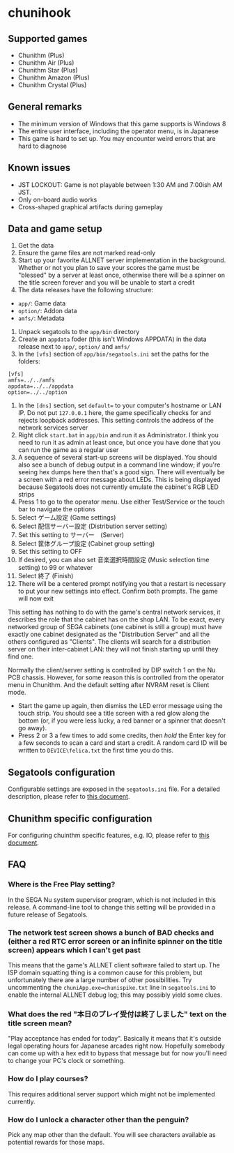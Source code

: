 # chunihook

## Supported games

* Chunithm (Plus)
* Chunithm Air (Plus)
* Chunithm Star (Plus)
* Chunithm Amazon (Plus)
* Chunithm Crystal (Plus)

## General remarks

* The minimum version of Windows that this game supports is Windows 8
* The entire user interface, including the operator menu, is in Japanese
* This game is hard to set up. You may encounter weird errors that are hard to diagnose

## Known issues

* JST LOCKOUT: Game is not playable between 1:30 AM and 7:00ish AM JST.
* Only on-board audio works
* Cross-shaped graphical artifacts during gameplay

## Data and game setup

1. Get the data
1. Ensure the game files are not marked read-only
1. Start up your favorite ALLNET server implementation in the background. Whether or not you plan to
save your scores the game must be "blessed" by a server at least once, otherwise there will be a
spinner on the title screen forever and you will be unable to start a credit
1. The data releases have the following structure:
  * `app/`: Game data
  * `option/`: Addon data
  * `amfs/`: Metadata
1. Unpack segatools to the `app/bin` directory
1. Create an `appdata` foder (this isn't Windows APPDATA) in the data release next to `app/`,
`option/` and `amfs/`
1. In the `[vfs]` section of `app/bin/segatools.ini` set the paths for the folders:
```text
[vfs]
amfs=../../amfs
appdata=../../appdata
option=../../option
```
1. In the `[dns]` section, set `default=` to your computer's hostname or LAN IP. Do not put
`127.0.0.1` here, the game specifically checks for and rejects loopback addresses. This setting
controls the address of the network services server
1. Right click `start.bat` in `app/bin` and run it as Administrator. I think you need to run it as
admin at least once, but once you have done that you can run the game as a regular user
1. A sequence of several start-up screens will be displayed. You should also see a bunch of debug
output in a command line window; if you're seeing hex dumps here then that's a good sign. There
will eventually be a screen with a red error message about LEDs. This is being displayed because
Segatools does not currently emulate the cabinet's RGB LED strips
1. Press 1 to go to the operator menu. Use either Test/Service or the touch bar to navigate the
options
  1. Select ゲーム設定 (Game settings)
  1. Select 配信サーバー設定 (Distribution server setting)
  1. Set this setting to サーバー　(Server)
  1. Select 筐体グループ設定 (Cabinet group setting)
  1. Set this setting to OFF
  1. If desired, you can also set 音楽選択時間設定 (Music selection time setting) to 99 or whatever
  1. Select 終了 (Finish)
  1. There will be a centered prompt notifying you that a restart is necessary to put your new
  settings into effect. Confirm both prompts. The game will now exit

This setting has nothing to do with the game's central network services, it describes the role that
the cabinet has on the shop LAN. To be exact, every networked group of SEGA cabinets (one cabinet is
still a group) must have exactly one cabinet designated as the "Distribution Server" and all the
others configured as "Clients". The clients will search for a distribution server on their
inter-cabinet LAN: they will not finish starting up until they find one.

Normally the client/server setting is controlled by DIP switch 1 on the Nu PCB chassis. However, for
some reason this is controlled from the operator menu in Chunithm. And the default setting after
NVRAM reset is Client mode.

* Start the game up again, then dismiss the LED error message using the touch strip. You should see
a title screen with a red glow along the bottom (or, if you were less lucky, a red banner or a
spinner that doesn't go away).
* Press 2 or 3 a few times to add some credits, then *hold* the Enter key for a few seconds to scan
a card and start a credit. A random card ID will be written to `DEVICE\felica.txt` the first time
you do this.

## Segatools configuration

Configurable settings are exposed in the `segatools.ini` file. For a detailed description, please
refer to [this document](doc/config/common.md).

## Chunithm specific configuration

For configuring chuinthm specific features, e.g. IO, please refer to
[this document](doc/config/chunithm.md).

## FAQ

### Where is the Free Play setting?

In the SEGA Nu system supervisor program, which is not included in this release. A command-line
tool to change this setting will be provided in a future release of Segatools.

### The network test screen shows a bunch of BAD checks and (either a red RTC error screen or an infinite spinner on the title screen) appears which I can't get past

This means that the game's ALLNET client software failed to start up. The ISP domain squatting
thing is a common cause for this problem, but unfortunately there are a large number of other
possibilities. Try uncommenting the `chuniApp.exe=chunispike.txt` line in `segatools.ini` to enable
the internal ALLNET debug log; this may possibly yield some clues.

### What does the red "本日のプレイ受付は終了しました" text on the title screen mean?

"Play acceptance has ended for today". Basically it means that it's outside legal operating hours
for Japanese arcades right now. Hopefully somebody can come up with a hex edit to bypass that
message but for now you'll need to change your PC's clock or something.

### How do I play courses?

This requires additional server support which might not be implemented currently.

### How do I unlock a character other than the penguin?

Pick any map other than the default. You will see characters available as potential rewards for
those maps.
